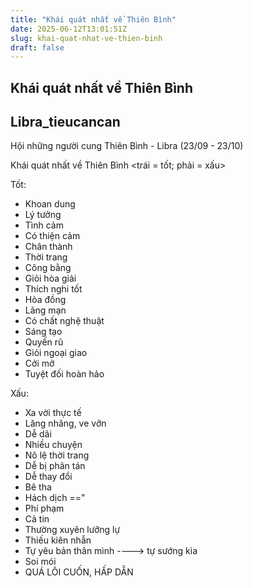 ```yaml
---
title: "Khái quát nhất về Thiên Bình"
date: 2025-06-12T13:01:51Z
slug: khai-quat-nhat-ve-thien-binh
draft: false
---
```


## Khái quát nhất về Thiên Bình

## Libra_tieucancan

Hội những người cung Thiên Bình - Libra (23/09 - 23/10)
 
Khái quát nhất về Thiên Bình <trái = tốt; phải = xấu> 
 
Tốt:
 
- Khoan dung
- Lý tưởng
- Tình cảm
- Có thiện cảm
- Chân thành
- Thời trang
- Công bằng
- Giỏi hòa giải
- Thích nghi tốt
- Hòa đồng
- Lãng mạn
- Có chất nghệ thuật
- Sáng tạo
- Quyến rũ
- Giỏi ngoại giao
- Cởi mở
- Tuyệt đối hoàn hảo 
 
Xấu:
 
- Xa vời thực tế 
- Lăng nhăng, ve vỡn
- Dễ dãi
- Nhiều chuyện
- Nô lệ thời trang 
- Dễ bị phân tán
- Dễ thay đổi
- Bê tha 
- Hách dịch =="
- Phí phạm
- Cả tin 
- Thường xuyên lưỡng lự
- Thiếu kiên nhẫn
- Tự yêu bản thân mình ----> tự sướng kìa 
- Soi mói
- QUÁ LÔI CUỐN, HẤP DẪN